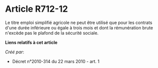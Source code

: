 # Article R712-12

Le titre emploi simplifié agricole ne peut être utilisé que pour les contrats d'une durée inférieure ou égale à trois mois et
dont la rémunération brute n'excède pas le plafond de la sécurité sociale.

**Liens relatifs à cet article**

_Créé par_:

  - Décret n°2010-314 du 22 mars 2010 - art. 1
